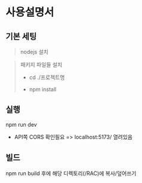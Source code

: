 # 사용설명서

## 기본 세팅 

> nodejs 설치

> 패키지 파일들 설치
> - cd ./프로젝트명
>
> - npm install

## 실행

npm run dev
* API쪽 CORS 확인필요 => localhost:5173/ 열려있음

## 빌드

npm run build
후에 해당 디렉토리(/RAC)에 복사/덮어쓰기
